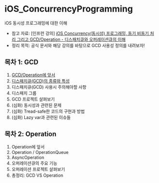 # iOS_ConcurrencyProgramming
iOS 동시성 프로그래밍에 대한 이해
- 참고 자료: [인프런 강의] [iOS Concurrency(동시성) 프로그래밍, 동기 비동기 처리 그리고 GCD/Operation - 디스패치큐와 오퍼레이션큐의 이해](https://www.inflearn.com/course/iOS-Concurrency-GCD-Operation)
- 정리 목적: 공식 문서와 해당 강의를 바탕으로 GCD 사용성 정의를 내려보자!

## 목차 1: GCD
1) [GCD/Operation에 앞서](./GCD1.md)
3) [디스패치큐(GCD)의 종류와 특성](./GCD2.md)
4) 디스패치큐(GCD) 사용시 주의해야할 사항
5) 디스패치 그룹
6) GCD 프로젝트 살펴보기
7) (심화) 동시성과 관련된 문제
8) (심화) Tread-safe한 코드의 구현과 방법
9) (심화) Lazy var과 관련된 이슈들

## 목차 2: Operation
1) Operation에 앞서
2) Operation / OperationQueue
3) AsyncOperation
4) 오퍼레이션큐의 주요 기능
5) 오퍼레이션 프로젝트 살펴보기
6) 총정리: GCD VS Operation
